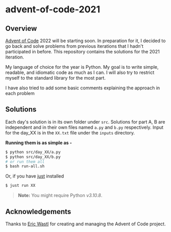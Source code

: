 # advent-of-code-2021

## Overview

[Advent of Code](https://adventofcode.com/) 2022 will be starting soon. In preparation for it, I decided to go back and solve problems from previous 
iterations that I hadn't participated in before. This repository contains the solutions for the 2021 iteration. 

My language of choice for the year is Python. My goal is to write simple, readable, and idiomatic code as much as I can. I will also try to 
restrict myself to the standard library for the most part.

I have also tried to add some basic comments explaining the approach in each problem

## Solutions 

Each day's solution is in its own folder under `src`. Solutions for part A, B are independent and in their own files named `a.py` and `b.py` respectively.
Input for the day_XX is in the `XX.txt` file under the `inputs` directory.

**Running them is as simple as -**

```bash
$ python src/day_XX/a.py
$ python src/day_XX/b.py
# or run them all
$ bash run-all.sh
``` 

Or, if you have [just](https://github.com/casey/just) installed 

```bash
$ just run XX
```

> **Note:** You might require Python _v3.10.8_.

## Acknowledgements

Thanks to [Eric Wastl](https://github.com/topaz) for creating and managing the Advent of Code project.
